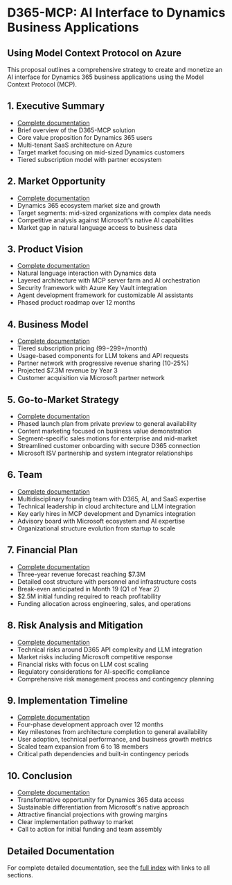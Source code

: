 # D365-MCP: AI Interface to Dynamics Business Applications
## Using Model Context Protocol on Azure

This proposal outlines a comprehensive strategy to create and monetize an AI interface for Dynamics 365 business applications using the Model Context Protocol (MCP).

## 1. Executive Summary
- [Complete documentation](docs/1-executive-summary/executive-summary.md)
- Brief overview of the D365-MCP solution
- Core value proposition for Dynamics 365 users
- Multi-tenant SaaS architecture on Azure
- Target market focusing on mid-sized Dynamics customers
- Tiered subscription model with partner ecosystem

## 2. Market Opportunity
- [Complete documentation](docs/2-market-opportunity/market-analysis.md)
- Dynamics 365 ecosystem market size and growth
- Target segments: mid-sized organizations with complex data needs
- Competitive analysis against Microsoft's native AI capabilities
- Market gap in natural language access to business data

## 3. Product Vision
- [Complete documentation](docs/3-product-vision/solution-architecture.md)
- Natural language interaction with Dynamics data
- Layered architecture with MCP server farm and AI orchestration
- Security framework with Azure Key Vault integration
- Agent development framework for customizable AI assistants
- Phased product roadmap over 12 months

## 4. Business Model
- [Complete documentation](docs/4-business-model/monetization-strategy.md)
- Tiered subscription pricing ($99-$299+/month)
- Usage-based components for LLM tokens and API requests
- Partner network with progressive revenue sharing (10-25%)
- Projected $7.3M revenue by Year 3
- Customer acquisition via Microsoft partner network

## 5. Go-to-Market Strategy
- [Complete documentation](docs/5-go-to-market-strategy/go-to-market-plan.md)
- Phased launch plan from private preview to general availability
- Content marketing focused on business value demonstration
- Segment-specific sales motions for enterprise and mid-market
- Streamlined customer onboarding with secure D365 connection
- Microsoft ISV partnership and system integrator relationships

## 6. Team
- [Complete documentation](docs/6-team/team-structure.md)
- Multidisciplinary founding team with D365, AI, and SaaS expertise
- Technical leadership in cloud architecture and LLM integration
- Key early hires in MCP development and Dynamics integration
- Advisory board with Microsoft ecosystem and AI expertise
- Organizational structure evolution from startup to scale

## 7. Financial Plan
- [Complete documentation](docs/7-financial-plan/financial-projections.md)
- Three-year revenue forecast reaching $7.3M
- Detailed cost structure with personnel and infrastructure costs
- Break-even anticipated in Month 19 (Q1 of Year 2)
- $2.5M initial funding required to reach profitability
- Funding allocation across engineering, sales, and operations

## 8. Risk Analysis and Mitigation
- [Complete documentation](docs/8-risk-analysis/risk-assessment.md)
- Technical risks around D365 API complexity and LLM integration
- Market risks including Microsoft competitive response
- Financial risks with focus on LLM cost scaling
- Regulatory considerations for AI-specific compliance
- Comprehensive risk management process and contingency planning

## 9. Implementation Timeline
- [Complete documentation](docs/9-implementation-timeline/development-roadmap.md)
- Four-phase development approach over 12 months
- Key milestones from architecture completion to general availability
- User adoption, technical performance, and business growth metrics
- Scaled team expansion from 6 to 18 members
- Critical path dependencies and built-in contingency periods

## 10. Conclusion
- [Complete documentation](docs/10-conclusion/conclusion.md)
- Transformative opportunity for Dynamics 365 data access
- Sustainable differentiation from Microsoft's native approach
- Attractive financial projections with growing margins
- Clear implementation pathway to market
- Call to action for initial funding and team assembly

## Detailed Documentation

For complete detailed documentation, see the [full index](docs/index.md) with links to all sections.
